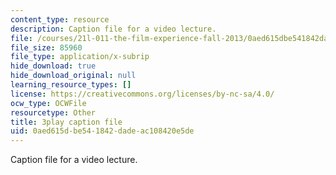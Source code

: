 ```yaml
---
content_type: resource
description: Caption file for a video lecture.
file: /courses/21l-011-the-film-experience-fall-2013/0aed615dbe541842dadeac108420e5de_6B8FySbsUsM.srt
file_size: 85960
file_type: application/x-subrip
hide_download: true
hide_download_original: null
learning_resource_types: []
license: https://creativecommons.org/licenses/by-nc-sa/4.0/
ocw_type: OCWFile
resourcetype: Other
title: 3play caption file
uid: 0aed615d-be54-1842-dade-ac108420e5de
---
```

Caption file for a video lecture.
